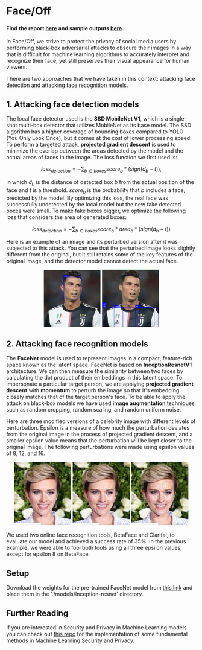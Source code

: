 # Face/Off

#### Find the report [here](https://github.com/mahdiabdollahpour/mahdiabdollahpour.github.io/blob/master/files/Internship_Report.pdf) and sample outputs [here](https://github.com/mahdiabdollahpour/mahdiabdollahpour.github.io/blob/master/files/Face_Off_Report_compressed.pdf).

In Face/Off, we strive to protect the privacy of social media users by performing black-box adversarial attacks to obscure their images in a way that is difficult for machine learning algorithms to accurately interpret and recognize their face, yet still preserves their visual appearance for human viewers.

There are two approaches that we have taken in this context: attacking face detection and attacking face recognition models.

## 1. Attacking face detection models

The local face detector used is the <b>SSD MobileNet V1</b>, which is a single-shot multi-box detector that utilizes MobileNet as its base model. The SSD algorithm has a higher coverage of bounding boxes compared to YOLO (You Only Look Once), but it comes at the cost of lower processing speed.
To perform a targeted attack, <b>projected gradient descent</b> is used to minimize the overlap between the areas detected by the model and the actual areas of faces in the image. The loss function we first used is:

$$loss_{detection} = -\sum_{b \in boxes} score_b * (sign(d_b-t)),$$

in which $d_b$ is the distance of detected box $b$ from the actual position of the face and $t$ is a threshold. $score_b$ is the probability that $b$ includes a face, predicted by the model. By optimizing this loss, the real face was successfully undetected by the local model but the new fake detected boxes were small. To make fake boxes bigger, we optimize the following loss that considers the area of generated boxes:

$$loss_{detection} = -\sum_{b \in boxes} score_b * area_b * (sign(d_b-t))$$

Here is an example of an image and its perturbed version after it was subjected to this attack. You can see that the perturbed image looks slightly different from the original, but it still retains some of the key features of the original image, and the detector model cannot detect the actual face.
   
<p align="center">
<img src="docs/images/detection/unperturbed_1.png" alt="Original image" width="30%" title="Original image"/>
<img src="docs/images/detection/perturbed_1.png" alt="Image after attack" width="30%" title="Image after attack"/>
</p>

## 2. Attacking face recognition models

The <b>FaceNet</b> model is used to represent images in a compact, feature-rich space known as the latent space. FaceNet is based on <b>InceptionResnetV1</b> architecture. We can then measure the similarity between two faces by calculating the dot product of their embeddings in this latent space. To impersonate a particular target person, we are applying <b>projected gradient descent</b> with <b>momentum</b> to perturb the image so that it's embedding closely matches that of the target person's face. To be able to apply the attack on black-box models we have used <b>image augmentation</b> techniques such as random cropping, random scaling, and random uniform noise.

Here are three modified versions of a celebrity image with different levels of perturbation. Epsilon is a measure of how much the perturbation deviates from the original image in the process of projected gradient descent, and a smaller epsilon value means that the perturbation will be kept closer to the original image. The following perturbations were made using epsilon values of 8, 12, and 16.

<p align="center">
<img src="docs/images/recognition/Scarlett-Johansson-to-Jean_Chretien-Furthest-eps8.jpg" alt="Epsilone 8" width="30%" title="Epsilone 8"/>
<img src="docs/images/recognition/Scarlett-Johansson-to-Jean_Chretien-Furthest-eps12.jpg" alt="Epsilone 12" width="30%" title="Epsilone 12"/>
<img src="docs/images/recognition/Scarlett-Johansson-to-Jean_Chretien-Furthest-eps16.jpg" alt="Epsilone 16" width="30%" title="Epsilone 16"/>
</p>

We used two online face recognition tools, BetaFace and Clarifai, to evaluate our model and achieved a success rate of 35%. In the previous example, we were able to fool both tools using all three epsilon values, except for epsilon 8 on BetaFace.

## Setup

Download the weights for the pre-trained FaceNet model from [this link](https://drive.google.com/file/d/1VahZ8rC43DLkat-AZTW1jx0SFapi2hiG/view?usp=sharing) and place them in the './models/Inception-resnet' directory.


## Further Reading

If you are interested in Security and Privacy in Machine Learning models you can check out [this repo](https://github.com/mahdiabdollahpour/Security-and-Privacy-in-Machine-Learning) for the implementation of some fundamental methods in  Machine Learning Security and Privacy.
